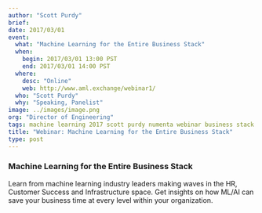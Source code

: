 ```yaml
---
author: "Scott Purdy"
brief:
date: 2017/03/01
event:
  what: "Machine Learning for the Entire Business Stack"
  when:
    begin: 2017/03/01 13:00 PST
    end: 2017/03/01 14:00 PST
  where:
    desc: "Online"
    web: http://www.aml.exchange/webinar1/
  who: "Scott Purdy"
  why: "Speaking, Panelist"
image: ../images/image.png
org: "Director of Engineering"
tags: machine learning 2017 scott purdy numenta webinar business stack grok
title: "Webinar: Machine Learning for the Entire Business Stack"
type: post
---
```


### Machine Learning for the Entire Business Stack

Learn from machine learning industry leaders making waves in the HR, Customer Success and Infrastructure space. Get insights on how ML/AI can save your business time at every level within your organization.
